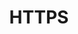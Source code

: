 ---
title: HTTPS
position: 1
parameters:
  - name:
    content:
content_markdown: |-
  Best-practice HTTPS configurations for WordPress to fix mixed-content browser warnings and excessive redirects.

  This rules need add in wp-config.php file.
left_code_blocks:
  - code_block:
      if (isset($_ENV['PANTHEON_ENVIRONMENT']) && php_sapi_name() != 'cli') {
        // Redirect to https://$primary_domain in the Live environment
        if ($_ENV['PANTHEON_ENVIRONMENT'] === 'live') {
          $primary_domain = 'websitename.com';
        }
        else {
          // Redirect to HTTPS on every Pantheon environment.
          $primary_domain = $_SERVER['HTTP_HOST'];
        }
        if ($_SERVER['HTTP_HOST'] != $primary_domain || !isset($_SERVER['HTTP_USER_AGENT_HTTPS']) || $_SERVER['HTTP_USER_AGENT_HTTPS'] != 'ON' ) {
          // Name transaction "redirect" in New Relic for improved reporting (optional)
          if (extension_loaded('newrelic')) {
            newrelic_name_transaction("redirect");
          }
          header('HTTP/1.0 301 Moved Permanently');
          header('Location':' https://'. $primary_domain . $_SERVER['REQUEST_URI']);
          exit();
        }
      }            
    title: PHP 
    language: php
---